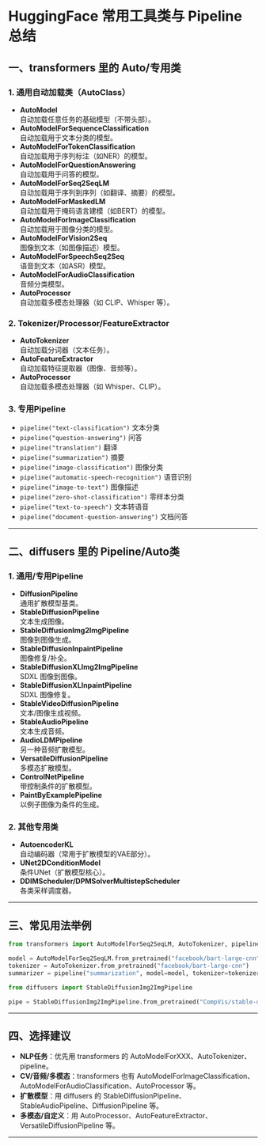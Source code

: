  # HuggingFace 常用工具类与 Pipeline 总结

## 一、transformers 里的 Auto/专用类

### 1. 通用自动加载类（AutoClass）

- **AutoModel**  
  自动加载任意任务的基础模型（不带头部）。
- **AutoModelForSequenceClassification**  
  自动加载用于文本分类的模型。
- **AutoModelForTokenClassification**  
  自动加载用于序列标注（如NER）的模型。
- **AutoModelForQuestionAnswering**  
  自动加载用于问答的模型。
- **AutoModelForSeq2SeqLM**  
  自动加载用于序列到序列（如翻译、摘要）的模型。
- **AutoModelForMaskedLM**  
  自动加载用于掩码语言建模（如BERT）的模型。
- **AutoModelForImageClassification**  
  自动加载用于图像分类的模型。
- **AutoModelForVision2Seq**  
  图像到文本（如图像描述）模型。
- **AutoModelForSpeechSeq2Seq**  
  语音到文本（如ASR）模型。
- **AutoModelForAudioClassification**  
  音频分类模型。
- **AutoProcessor**  
  自动加载多模态处理器（如 CLIP、Whisper 等）。

### 2. Tokenizer/Processor/FeatureExtractor

- **AutoTokenizer**  
  自动加载分词器（文本任务）。
- **AutoFeatureExtractor**  
  自动加载特征提取器（图像、音频等）。
- **AutoProcessor**  
  自动加载多模态处理器（如 Whisper、CLIP）。

### 3. 专用Pipeline

- `pipeline("text-classification")`  文本分类
- `pipeline("question-answering")`  问答
- `pipeline("translation")`  翻译
- `pipeline("summarization")`  摘要
- `pipeline("image-classification")`  图像分类
- `pipeline("automatic-speech-recognition")`  语音识别
- `pipeline("image-to-text")`  图像描述
- `pipeline("zero-shot-classification")`  零样本分类
- `pipeline("text-to-speech")`  文本转语音
- `pipeline("document-question-answering")`  文档问答

---

## 二、diffusers 里的 Pipeline/Auto类

### 1. 通用/专用Pipeline

- **DiffusionPipeline**  
  通用扩散模型基类。
- **StableDiffusionPipeline**  
  文本生成图像。
- **StableDiffusionImg2ImgPipeline**  
  图像到图像生成。
- **StableDiffusionInpaintPipeline**  
  图像修复/补全。
- **StableDiffusionXLImg2ImgPipeline**  
  SDXL 图像到图像。
- **StableDiffusionXLInpaintPipeline**  
  SDXL 图像修复。
- **StableVideoDiffusionPipeline**  
  文本/图像生成视频。
- **StableAudioPipeline**  
  文本生成音频。
- **AudioLDMPipeline**  
  另一种音频扩散模型。
- **VersatileDiffusionPipeline**  
  多模态扩散模型。
- **ControlNetPipeline**  
  带控制条件的扩散模型。
- **PaintByExamplePipeline**  
  以例子图像为条件的生成。

### 2. 其他专用类

- **AutoencoderKL**  
  自动编码器（常用于扩散模型的VAE部分）。
- **UNet2DConditionModel**  
  条件UNet（扩散模型核心）。
- **DDIMScheduler/DPMSolverMultistepScheduler**  
  各类采样调度器。

---

## 三、常见用法举例

```python
from transformers import AutoModelForSeq2SeqLM, AutoTokenizer, pipeline

model = AutoModelForSeq2SeqLM.from_pretrained("facebook/bart-large-cnn")
tokenizer = AutoTokenizer.from_pretrained("facebook/bart-large-cnn")
summarizer = pipeline("summarization", model=model, tokenizer=tokenizer)
```

```python
from diffusers import StableDiffusionImg2ImgPipeline

pipe = StableDiffusionImg2ImgPipeline.from_pretrained("CompVis/stable-diffusion-v1-4")
```

---

## 四、选择建议

- **NLP任务**：优先用 transformers 的 AutoModelForXXX、AutoTokenizer、pipeline。
- **CV/音频/多模态**：transformers 也有 AutoModelForImageClassification、AutoModelForAudioClassification、AutoProcessor 等。
- **扩散模型**：用 diffusers 的 StableDiffusionPipeline、StableAudioPipeline、DiffusionPipeline 等。
- **多模态/自定义**：用 AutoProcessor、AutoFeatureExtractor、VersatileDiffusionPipeline 等。

---
